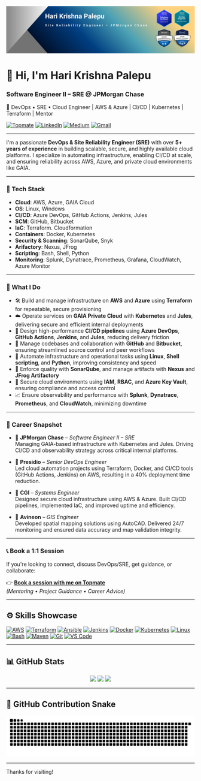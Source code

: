 <div align="center">
  <img src="https://github.com/Haripalepu/Haripalepu/blob/main/git_banner5.png" alt="GitHub Banner" width="800"/>
</div>

# 👋 Hi, I'm Hari Krishna Palepu

### Software Engineer II – SRE @ JPMorgan Chase  
🚀 DevOps • SRE • Cloud Engineer | AWS & Azure | CI/CD | Kubernetes | Terraform | Mentor

[![Topmate](https://img.shields.io/badge/Topmate-Book%20a%201:1-green?logo=meetup&style=flat)](https://topmate.io/hari_palepu)
[![LinkedIn](https://img.shields.io/badge/LinkedIn-Connect-blue?logo=linkedin&style=flat)](https://www.linkedin.com/in/haripalepu/)
[![Medium](https://img.shields.io/badge/Medium-Blogs-black?logo=medium&style=flat)](https://medium.com/@hareepalepu)
[![Gmail](https://img.shields.io/badge/Email-harikpalepu@gmail.com-red?logo=gmail&style=flat)](mailto:harikpalepu@gmail.com)

---

I'm a passionate **DevOps & Site Reliability Engineer (SRE)** with over **5+ years of experience** in building scalable, secure, and highly available cloud platforms. I specialize in automating infrastructure, enabling CI/CD at scale, and ensuring reliability across AWS, Azure, and private cloud environments like GAIA.

---

### 🧰 Tech Stack

- **Cloud**: AWS, Azure, GAIA Cloud  
- **OS**: Linux, Windows
- **CI/CD**: Azure DevOps, GitHub Actions, Jenkins, Jules  
- **SCM**: GitHub, Bitbucket  
- **IaC**: Terraform. Cloudformation  
- **Containers**: Docker, Kubernetes 
- **Security & Scanning**: SonarQube, Snyk 
- **Arifactory**: Nexus, JFrog 
- **Scripting**: Bash, Shell, Python  
- **Monitoring**: Splunk, Dynatrace, Prometheus, Grafana, CloudWatch, Azure Monitor  

---

### 🔧 What I Do

- 🛠️ Build and manage infrastructure on **AWS** and **Azure** using **Terraform** for repeatable, secure provisioning  
- ☁️ Operate services on **GAIA Private Cloud** with **Kubernetes** and **Jules**, delivering secure and efficient internal deployments  
- 🚀 Design high-performance **CI/CD pipelines** using **Azure DevOps**, **GitHub Actions**, **Jenkins**, and **Jules**, reducing delivery friction  
- 📃️ Manage codebases and collaboration with **GitHub** and **Bitbucket**, ensuring streamlined source control and peer workflows  
- 🤖 Automate infrastructure and operational tasks using **Linux**, **Shell scripting**, and **Python**, improving consistency and speed  
- 🧪 Enforce quality with **SonarQube**, and manage artifacts with **Nexus** and **JFrog Artifactory**  
- 🔐 Secure cloud environments using **IAM**, **RBAC**, and **Azure Key Vault**, ensuring compliance and access control  
- 📈 Ensure observability and performance with **Splunk**, **Dynatrace**, **Prometheus**, and **CloudWatch**, minimizing downtime

---

### 💼 Career Snapshot

- 🏢 **JPMorgan Chase** – *Software Engineer II – SRE*  
  Managing GAIA-based infrastructure with Kubernetes and Jules. Driving CI/CD and observability strategy across critical internal platforms.

- 🏢 **Presidio** – *Senior DevOps Engineer*  
  Led cloud automation projects using Terraform, Docker, and CI/CD tools (GitHub Actions, Jenkins) on AWS, resulting in a 40% deployment time reduction.

- 🏢 **CGI** – *Systems Engineer*  
  Designed secure cloud infrastructure using AWS & Azure. Built CI/CD pipelines, implemented IaC, and improved uptime and efficiency.

- 🏢 **Avineon** – *GIS Engineer*  
  Developed spatial mapping solutions using AutoCAD. Delivered 24/7 monitoring and ensured data accuracy and map validation integrity.

---

### 📞 Book a 1:1 Session

If you're looking to connect, discuss DevOps/SRE, get guidance, or collaborate:

👉 [**Book a session with me on Topmate**](https://topmate.io/hari_palepu)  
*(Mentoring • Project Guidance • Career Advice)*

---

## ⚙️ Skills Showcase

<p align="left">
  <a href="https://aws.amazon.com" target="_blank"><img src="https://raw.githubusercontent.com/danielcranney/readme-generator/main/public/icons/skills/aws-colored.svg" width="36" height="36" alt="AWS" /></a>
  <a href="https://www.terraform.io/" target="_blank"><img src="https://cdn.jsdelivr.net/gh/devicons/devicon/icons/terraform/terraform-original.svg" width="40" height="40" alt="Terraform" /></a>
  <a href="https://www.ansible.com/" target="_blank"><img src="https://cdn.jsdelivr.net/gh/devicons/devicon/icons/ansible/ansible-original.svg" width="40" height="40" alt="Ansible" /></a>
  <a href="https://www.jenkins.io/" target="_blank"><img src="https://cdn.jsdelivr.net/gh/devicons/devicon/icons/jenkins/jenkins-original.svg" width="40" height="40" alt="Jenkins" /></a>
  <a href="https://www.docker.com/" target="_blank"><img src="https://cdn.jsdelivr.net/gh/devicons/devicon/icons/docker/docker-original.svg" width="40" height="40" alt="Docker" /></a>
  <a href="https://kubernetes.io/" target="_blank"><img src="https://cdn.jsdelivr.net/gh/devicons/devicon/icons/kubernetes/kubernetes-plain.svg" width="40" height="40" alt="Kubernetes" /></a>
  <a href="https://www.linux.org/" target="_blank"><img src="https://cdn.jsdelivr.net/gh/devicons/devicon/icons/linux/linux-original.svg" width="40" height="40" alt="Linux" /></a>
  <a href="https://www.gnu.org/software/bash/" target="_blank"><img src="https://cdn.jsdelivr.net/gh/devicons/devicon/icons/bash/bash-original.svg" width="40" height="40" alt="Bash" /></a>
  <a href="https://maven.apache.org/" target="_blank"><img src="https://cdn.jsdelivr.net/gh/devicons/devicon/icons/maven/maven-original.svg" width="40" height="40" alt="Maven" /></a>
  <a href="https://git-scm.com/" target="_blank"><img src="https://raw.githubusercontent.com/danielcranney/readme-generator/main/public/icons/skills/git-colored.svg" width="36" height="36" alt="Git" /></a>
  <a href="https://code.visualstudio.com/" target="_blank"><img src="https://raw.githubusercontent.com/danielcranney/readme-generator/main/public/icons/skills/visualstudiocode.svg" width="36" height="36" alt="VS Code" /></a>
</p>

---

## 📊 GitHub Stats

<div align="center">
  <img src="https://github-readme-stats.vercel.app/api?username=Haripalepu&theme=tokyonight&hide_border=false&include_all_commits=true&count_private=true"/>
  <img src="https://nirzak-streak-stats.vercel.app/?user=Haripalepu&theme=dark&hide_border=false" />
  <img src="https://github-readme-stats.vercel.app/api/top-langs/?username=Haripalepu&theme=dark&hide_border=false&layout=compact" />
</div>

---

## 🐍 GitHub Contribution Snake

<div align="center">
  <img src="https://github.com/Haripalepu/snake/blob/output/github-contribution-grid-snake.svg" alt="snake animation" />
</div>

---

Thanks for visiting!
